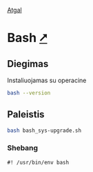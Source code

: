 [Atgal](./readme.md)

# Bash [&#x2B67;](https://www.gnu.org/software/bash/)

## Diegimas

Instaliuojamas su operacine

```bash
bash --version
```

## Paleistis

```bash
bash bash_sys-upgrade.sh
```

### Shebang

```shebang
#! /usr/bin/env bash
```

